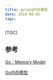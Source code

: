 ```yaml
---
title: golang内存模型
date: 2018-08-05
tags: 
---
```


[TOC]

## 参考

[Go：Memory Model](https://www.jianshu.com/p/97a345f47cfd)

[Go内存模型](https://damoye.gitbooks.io/the-go-memory-model/content/)
